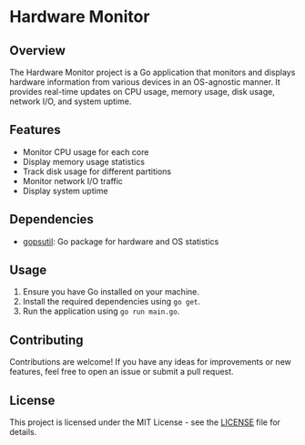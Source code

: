 # Hardware Monitor

## Overview
The Hardware Monitor project is a Go application that monitors and displays hardware information from various devices in an OS-agnostic manner. It provides real-time updates on CPU usage, memory usage, disk usage, network I/O, and system uptime.

## Features
- Monitor CPU usage for each core
- Display memory usage statistics
- Track disk usage for different partitions
- Monitor network I/O traffic
- Display system uptime

## Dependencies
- [gopsutil](https://github.com/shirou/gopsutil/v4): Go package for hardware and OS statistics

## Usage
1. Ensure you have Go installed on your machine.
2. Install the required dependencies using `go get`.
3. Run the application using `go run main.go`.

## Contributing
Contributions are welcome! If you have any ideas for improvements or new features, feel free to open an issue or submit a pull request.

## License
This project is licensed under the MIT License - see the [LICENSE](LICENSE) file for details.